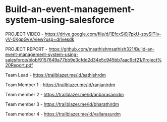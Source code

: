 # Build-an-event-management-system-using-salesforce

PROJECT VIDEO - https://drive.google.com/file/d/1EfcxSi0j7pkU-zoySITIv-yV-0KgpGvV/view?usp=drivesdk

PROJECT REPORT - https://github.com/msathishmsathish321/Build-an-event-management-system-using-salesforce/blob/9157649a77bb9e3cfdd2d34e5c945bb7aac9cf21/Project%20Report.pdf

Team Lead - https://trailblazer.me/id/sathishrdm

Team Member 1 - https://trailblazer.me/id/ranjanirdm

Team member 2 - https://trailblazer.me/id/anbarasanrdm

Team member 3 - https://trailblazer.me/id/bharathirdm

Team member 4 - https://trailblazer.me/id/vallarasurdm
